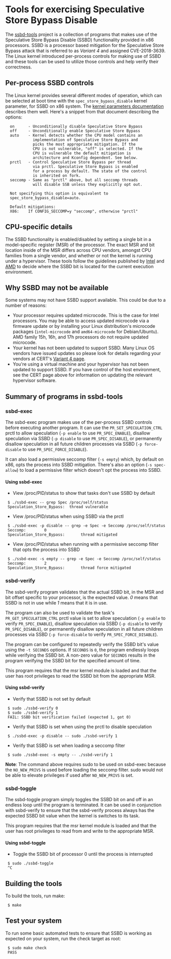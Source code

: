 # Tools for exercising Speculative Store Bypass Disable

The [ssbd-tools](https://github.com/tyhicks/ssbd-tools/) project is a
collection of programs that makes use of the Speculative Store Bypass Disable
(SSBD) functionality provided in x86 processors. SSBD is a processor based
mitigation for the Speculative Store Bypass attack that is referred to as
_Variant 4_ and assigned CVE-2018-3639. The Linux kernel introduced per-process
controls for making use of SSBD and these tools can be used to utilize those
controls and help verify their correctness.

## Per-process SSBD controls

The Linux kernel provides several different modes of operation, which can be
selected at boot time with the `spec_store_bypass_disable` kernel parameter,
for SSBD on x86 system. The [kernel parameters documentation](https://www.kernel.org/doc/html/latest/admin-guide/kernel-parameters.html)
describes them well. Here's a snippet from that document describing the
options:

```
  on      - Unconditionally disable Speculative Store Bypass
  off     - Unconditionally enable Speculative Store Bypass
  auto    - Kernel detects whether the CPU model contains an
            implementation of Speculative Store Bypass and
            picks the most appropriate mitigation. If the
            CPU is not vulnerable, "off" is selected. If the
            CPU is vulnerable the default mitigation is
            architecture and Kconfig dependent. See below.
  prctl   - Control Speculative Store Bypass per thread
            via prctl. Speculative Store Bypass is enabled
            for a process by default. The state of the control
            is inherited on fork.
  seccomp - Same as "prctl" above, but all seccomp threads
            will disable SSB unless they explicitly opt out.

  Not specifying this option is equivalent to
  spec_store_bypass_disable=auto.

  Default mitigations:
  X86:    If CONFIG_SECCOMP=y "seccomp", otherwise "prctl"
```

## CPU-specific details

The SSBD functionality is enabled/disabled by setting a single bit in a
model-specific register (MSR) of the processor. The exact MSR and bit location
inside of the MSR differs across CPU vendors, amongst CPU families from a
single vendor, and whether or not the kernel is running under a hypervisor.
These tools follow the guidelines published by
[Intel](https://software.intel.com/sites/default/files/managed/c5/63/336996-Speculative-Execution-Side-Channel-Mitigations.pdf)
and
[AMD](https://developer.amd.com/wp-content/resources/124441_AMD64_SpeculativeStoreBypassDisable_Whitepaper_final.pdf)
to decide where the SSBD bit is located for the current execution environment.

## Why SSBD may not be available

Some systems may not have SSBD support available. This could be due to a number
of reasons:

* Your processor requires updated microcode. This is the case for Intel
  processors. You may be able to access updated microcode via a firmware update
  or by installing your Linux distribution's microcode packages
  (`intel-microcode` and `amd64-microcode` for Debian/Ubuntu). AMD family 15h,
  16h, and 17h processors do not require updated microcode.
* Your kernel has not been updated to support SSBD. Many Linux OS vendors have
  issued updates so please look for details regarding your vendors at
  CERT's [Variant 4 page](https://www.kb.cert.org/vuls/id/180049).
* You're using a virtual machine and your hypervisor has not been updated to
  support SSBD. If you have control of the host environment, see the CERT page
  above for information on updating the relevant hypervisor software.

## Summary of programs in ssbd-tools

### ssbd-exec

The ssbd-exec program makes use of the per-process SSBD controls before
executing another program. It can use the `PR_SET_SPECULATION_CTRL` prctl to
allow speculation (`-p enable` to use `PR_SPEC_ENABLE`), disallow
speculation via SSBD (`-p disable` to use `PR_SPEC_DISABLE`), or permanently
disallow speculation in all future children processes via SSBD (`-p
force-disable` to use `PR_SPEC_FORCE_DISABLE`).

It can also load a permissive seccomp filter (`-s empty`) which, by default on
x86, opts the process into SSBD mitigation. There's also an option (`-s
spec-allow`) to load a permissive filter which doesn't opt the process into
SSBD.

#### Using ssbd-exec

* View /proc/PID/status to show that tasks don't use SSBD by default
```
 $ ./ssbd-exec -- grep Spec /proc/self/status
 Speculation_Store_Bypass:	thread vulnerable
```

* View /proc/PID/status when using SSBD via the prctl
```
 $ ./ssbd-exec -p disable -- grep -e Spec -e Seccomp /proc/self/status
 Seccomp:        0
 Speculation_Store_Bypass:       thread mitigated
```

* View /proc/PID/status when running with a permissive seccomp filter that opts
  the process into SSBD
```
 $ ./ssbd-exec -s empty -- grep -e Spec -e Seccomp /proc/self/status
 Seccomp:        2
 Speculation_Store_Bypass:       thread force mitigated
```

### ssbd-verify

The ssbd-verify program validates that the actual SSBD bit, in the MSR and bit
offset specific to your processor, is the expected value. _0_ means that SSBD
is not in use while _1_ means that it is in use.

The program can also be used to validate the task's `PR_GET_SPECULATION_CTRL`
prctl value is set to allow speculation (`-p enable` to verify
`PR_SPEC_ENABLE`), disallow speculation via SSBD (`-p disable` to verify
`PR_SPEC_DISABLE`), or permanently disallow speculation in all future children
processes via SSBD (`-p force-disable` to verify `PR_SPEC_FORCE_DISABLE`).

The program can be configured to repeatedly verify the SSBD bit's value using
the `-t SECONDS` options. If `SECONDS` is `0`, the program endlessly loops
while verifying the SSBD bit. A non-zero value for `SECONDS` results in the
program verifying the SSBD bit for the specified amount of time.

This program requires that the msr kernel module is loaded and that the user
has root privileges to read the SSBD bit from the appropriate MSR. 

#### Using ssbd-verify

* Verify that SSBD is not set by default
```
 $ sudo ./ssbd-verify 0
 $ sudo ./ssbd-verify 1
 FAIL: SSBD bit verification failed (expected 1, got 0)
```

* Verify that SSBD is set when using the prctl to disable speculation
```
 $ ./ssbd-exec -p disable -- sudo ./ssbd-verify 1
```

* Verify that SSBD is set when loading a seccomp filter
```
 $ sudo ./ssbd-exec -s empty -- ./ssbd-verify 1
```

**Note**: The command above requires sudo to be used on ssbd-exec because the
`NO_NEW_PRIVS` is used before loading the seccomp filter. sudo would not be
able to elevate privileges if used after `NO_NEW_PRIVS` is set.

### ssbd-toggle

The ssbd-toggle program simply toggles the SSBD bit on and off in an endless
loop until the program is terminated. It can be used in conjunction with
ssbd-verify to ensure that the ssbd-verify process always has the expected SSBD
bit value when the kernel is switches to its task.

This program requires that the msr kernel module is loaded and that the user
has root privileges to read from and write to the appropriate MSR.

#### Using ssbd-toggle

* Toggle the SSBD bit of processor 0 until the process is interrupted
```
 $ sudo ./ssbd-toggle
 ^C
```

## Building the tools

To build the tools, run make:

```
 $ make
```

## Test your system

To run some basic automated tests to ensure that SSBD is working as expected on
your system, run the check target as root:

```
 $ sudo make check
 PASS
```
